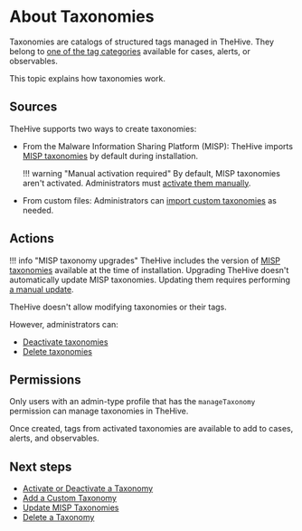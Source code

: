 # About Taxonomies

Taxonomies are catalogs of structured tags managed in TheHive. They belong to [one of the tag categories](../../user-guides/analyst-corner/cases/tags/about-tags.md) available for cases, alerts, or observables.

This topic explains how taxonomies work.

## Sources

TheHive supports two ways to create taxonomies:

* From the Malware Information Sharing Platform (MISP): TheHive imports [MISP taxonomies](https://github.com/MISP/misp-taxonomies) by default during installation.

    !!! warning "Manual activation required"
        By default, MISP taxonomies aren't activated. Administrators must [activate them manually](activate-deactivate-a-taxonomy.md).

* From custom files: Administrators can [import custom taxonomies](add-a-custom-taxonomy.md) as needed.

## Actions

!!! info "MISP taxonomy upgrades"
    TheHive includes the version of [MISP taxonomies](https://www.misp-project.org/taxonomies.html) available at the time of installation. Upgrading TheHive doesn't automatically update MISP taxonomies. Updating them requires performing [a manual update](update-misp-taxonomies.md).

TheHive doesn't allow modifying taxonomies or their tags. 

However, administrators can:

* [Deactivate taxonomies](activate-deactivate-a-taxonomy.md)
* [Delete taxonomies](delete-a-taxonomy.md)

## Permissions

Only users with an admin-type profile that has the `manageTaxonomy` permission can manage taxonomies in TheHive.

Once created, tags from activated taxonomies are available to add to cases, alerts, and observables.

<h2>Next steps</h2>

* [Activate or Deactivate a Taxonomy](activate-deactivate-a-taxonomy.md)
* [Add a Custom Taxonomy](add-a-custom-taxonomy.md)
* [Update MISP Taxonomies](update-misp-taxonomies.md)
* [Delete a Taxonomy](delete-a-taxonomy.md)